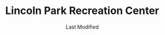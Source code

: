 ---
layout: location-page
date: Last Modified
description: "Local COVID-19 testing is available at Lincoln Park Recreation Center in Los Angeles, California, USA."
permalink: "locations/california/los-angeles/lincoln-park-recreation-center/"
tags:
  - locations
  - california
title: Lincoln Park Recreation Center
uniqueName: lincoln-park-recreation-center
state: California
stateAbbr: CA
hood: "Lincoln Heights"
address: "3501 Valley Blvd"
city: "Los Angeles"
zip: "90031"
zipsNearby: "90201 90202 90270 90209 90210 90211 90212 90213 90220 90221 90222 90223 90224 90230 90231 90232 90233 90239 90240 90241 90242 90245 90247 90248 90249 90250 90251 90255 90301 90302 90303 90304 90305 90306 90307 90308 90309 90310 90311 90312 90260 90261 90001 90002 90003 90004 90005 90006 90007 90008 90009 90010 90011 90012 90013 90014 90015 90016 90017 90018 90019 90020 90021 90022 90023 90024 90025 90026 90027 90028 90029 90030 90031 90032 90033 90034 90035 90036 90037 90038 90039 90040 90041 90042 90043 90044 90045 90046 90047 90048 90049 90050 90051 90052 90053 90054 90055 90056 90057 90058 90059 90060 90061 90062 90063 90064 90065 90066 90067 90068 90069 90070 90071 90072 90073 90074 90075 90076 90077 90078 90079 90080 90081 90082 90083 90084 90086 90087 90088 90089 90090 90091 90093 90094 90095 90096 90099 90101 90103 90189 90262 90263 90264 90265 90266 90267 90272 90274 90275 90254 90277 90278 90401 90402 90403 90404 90405 90406 90407 90408 90409 90410 90411 90280 90290 90291 90292 90293 90294 90295 90296 93510 91301 91376 91377 91001 91003 91006 91007 91066 91077 91501 91502 91503 91504 91505 91506 91507 91508 91510 91521 91522 91523 91526 93010 93011 93012 91303 91304 91305 91306 91307 91308 91309 91396 91311 91313 91008 91009 91010 93524 93015 93016 91201 91202 91203 91204 91205 91206 91207 91208 91209 91210 91214 91221 91222 91224 91225 91226 91011 91012 91023 93532 93534 93535 93536 93539 93584 93586 93543 93544 91016 91017 91020 91021 93020 93021 91601 91602 91603 91604 91605 91606 91607 91608 91609 91610 91611 91612 91614 91615 91616 91617 91618 91324 91325 91326 91327 91328 91329 91330 93030 93031 93032 93033 93034 93035 93036 91331 91333 91334 93550 93551 93552 93590 93591 93599 91101 91102 91103 91104 91105 91106 91107 91108 91109 91110 91114 91115 91116 91117 91118 91121 91123 91124 91125 91126 91129 91182 91184 91185 91188 91189 91199 93553 93563 93040 93041 93042 93043 93044 91335 91337 93560 91340 91341 91342 91343 91344 91345 91346 91392 91393 91394 91395 91310 91321 91322 91350 91351 91354 91355 91380 91381 91382 91383 91384 91385 91386 91387 91390 93060 93061 91024 91025 93062 93063 93064 93065 93094 93099 93066 91030 91031 91040 91041 91352 91353 91356 91357 91319 91320 91358 91359 91360 91361 91362 91042 91043 91316 91401 91402 91403 91404 91405 91406 91407 91408 91409 91410 91411 91412 91413 91416 91423 91426 91436 91470 91482 91495 91496 91499 93003 93004 93005 93007 93009 91046 91302 91364 91365 91367 91371 91372 92301 92316 92317 92318 92321 92313 92324 92322 92325 92326 92331 92334 92335 92336 92337 92340 92344 92345 92346 92352 92530 92531 92532 92350 92354 92357 92358 92551 92552 92553 92554 92556 92557 92369 92570 92571 92572 92599 92329 92371 92372 92374 92375 92376 92377 92378 92501 92502 92503 92504 92505 92506 92507 92508 92509 92513 92514 92515 92516 92517 92518 92519 92521 92522 92401 92402 92403 92404 92405 92406 92407 92408 92410 92411 92412 92413 92414 92415 92418 92423 92424 92427 92385 92587 92391 92392 92393 92394 92395 92397 91714 91715 91716 91801 91802 91803 91804 91896 91899 92801 92802 92803 92804 92805 92806 92807 92808 92809 92812 92814 92815 92816 92817 92825 92850 92899 90701 90702 90703 92811 90704 91702 91706 90706 90707 92821 92822 92823 90620 90621 90622 90623 90624 91708 91710 91709 91711 92877 92878 92879 92880 92881 92882 92883 92625 92626 92627 92628 91722 91723 91724 90630 92624 92629 91731 91732 91733 91734 91735 92609 92630 92831 92832 92833 92834 92835 92836 92837 92838 92840 92841 92842 92843 92844 92845 92846 91740 91741 91743 90710 92605 92615 92646 92647 92648 92649 92602 92603 92604 92606 92612 92614 92616 92617 92618 92619 92620 92623 92650 92697 92607 92637 92651 92652 92653 92654 92656 92677 92698 90631 90632 90633 90711 90712 90713 90714 90715 90716 90637 90638 90639 91744 91745 91746 91747 91748 91749 91750 90717 90745 90746 90747 90749 90755 90801 90802 90803 90804 90805 90806 90807 90808 90809 90810 90813 90814 90815 90822 90831 90832 90833 90834 90835 90840 90842 90844 90846 90847 90848 90853 90895 90899 90720 90721 91752 91763 90640 91754 91755 91756 91759 92657 92658 92659 92660 92661 92662 92663 92860 90650 90651 90652 91758 91761 91762 91764 92856 92857 92859 92861 92862 92863 92864 92865 92866 92867 92868 92869 90723 90660 90661 90662 92870 92871 91765 91766 91767 91768 91769 91701 91729 91730 91737 91739 91770 91771 91772 92672 92673 92674 91773 91775 91776 91778 92675 92690 92691 92692 92693 92694 90731 90732 90733 90734 92701 92702 92703 92704 92705 92706 92707 92708 92711 92712 92725 92728 92735 92799 90670 90671 90740 92676 90680 90742 90743 91780 90501 90502 90503 90504 90505 90506 90507 90508 90509 90510 92610 92678 92679 92688 92780 92781 92782 91784 91785 91786 91788 91789 91795 91790 91791 91792 91793 92655 92683 92684 92685 90601 90602 90603 90604 90605 90606 90607 90608 90609 90610 90744 90748 92885 92886 92887 90102 90313 90397 90398 90612 90659 90845 90888 91131 91191 91363 91388 91399 91497 91797 91798 91799 91841 92709 92710 93093" 
mapUrl: "http://maps.apple.com/?q=Lincoln+Park+Recreation+Center&address=3501+Valley+Blvd,Los+Angeles,California,90031"
locationType: Drive-thru
phone: ""
website: "https://lacovidprod.service-now.com/rrs"
onlineBooking: true
closed: undefined
closedUpdate: May 23rd, 2020
notes: "By appointment only. Free."
days: Contact for hours of operation.
ctaMessage: Schedule a test
ctaUrl: "https://lacovidprod.service-now.com/rrs"
---